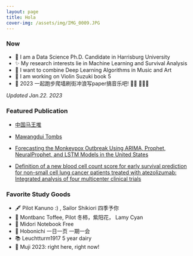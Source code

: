 ```yaml
---
layout: page
title: Hola
cover-img: /assets/img/IMG_0009.JPG
---
```



### Now

- 🐰  I am a Data Science Ph.D. Candidate in Harrisburg University 
- ✨  My research interests lie in Machine Learning and Survival Analysis 
- 🎼  I want to combine Deep Learning Algorithms in Music and Art
- 🌲  I am working on Violin Suzuki book 5 
- 📝 2023 一起跑步爬墙刷街冲浪写paper搞音乐吧! 🧗‍♀️ 🏄🏻‍♂️ 

*Updated Jan.22. 2023*


### Featured Publication

- [中国马王堆](https://book.douban.com/subject/35830402/)

- [Mawangdui Tombs](https://www.amazon.com/Mawangdui-Tombs-English-Chineseversionebook/dp/B09P6YGGNC/ref=sr_1_1crid=3KTWF9GTIFN58&keywords=mawangdui+tombs&qid=1673925269&s=books&sprefix=mawangdui+tombs%2Cstripbooks%2C156&sr=1-1)


- [Forecasting the Monkeypox Outbreak Using ARIMA, Prophet, NeuralProphet, and LSTM Models in the United States](https://www.mdpi.com/2571-9394/5/1/5)


- [Definition of a new blood cell count score for early survival prediction for non-small cell lung cancer patients treated with atezolizumab: Integrated analysis of four multicenter clinical trials](https://www.frontiersin.org/articles/10.3389/fimmu.2022.961926/full)


### Favorite Study Goods

- 🖋 Pilot Kanuno :) , Sailor Shikiori 四季予你
- 🦄 Montbanc Toffee, Pilot 冬柿，紫阳花， Lamy Cyan
- 📒 Midori Notebook Free
- 📓 Hobonichi 一日一页 一期一会
- 📚 Leuchtturm1917 5 year dairy
- 📍 Muji 2023: right here, right now!
